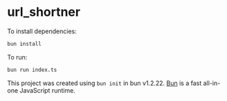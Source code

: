 # url_shortner

To install dependencies:

```bash
bun install
```

To run:

```bash
bun run index.ts
```

This project was created using `bun init` in bun v1.2.22. [Bun](https://bun.com) is a fast all-in-one JavaScript runtime.
